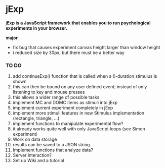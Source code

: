 # jExp

**jExp is a JavaScript framework that enables you to run psychological experiments in your browser.**

**major**
- fix bug that causes experiment canvas height larger than window height
- i reduced size by 30px, but there must be a better way

### TO DO

1. add continueExp() function that is called when a 0-duration stimulus is shown
  1. this can then be bound on any user defined event; instead of only listening to key and mouse presses
  2. this allows a wider range of possible tasks
  3. implement MC and DOMC items as stimuli into jExp 
  4. implement current experiment completely in jExp
3. implement more stimuli features in new Stimulus implementation (rectangle, triangle, ...)  
4. implement functions to manipulate experimental flow?
  1. it already works quite well with only JavaScript loops (see Simon experiment)
5. Work on data storage
  1. results can be saved to a JSON string. 
  2. Implement functions that analyze data? 
  3. Server interaction?
6. Set up Wiki and a tutorial
